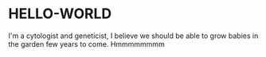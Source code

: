 # HELLO-WORLD
I'm a cytologist and geneticist, I believe we should be able to grow babies in the garden few years to come.
Hmmmmmmmm
